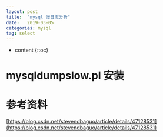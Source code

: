 ```yaml
---
layout: post
title:  "mysql 慢日志分析"
date:   2019-03-05
categories: mysql
tag: select
---
```


* content
{:toc}

# mysqldumpslow.pl 安装 #


# 参考资料 #

[https://blog.csdn.net/stevendbaguo/article/details/47128531](https://blog.csdn.net/stevendbaguo/article/details/47128531)

